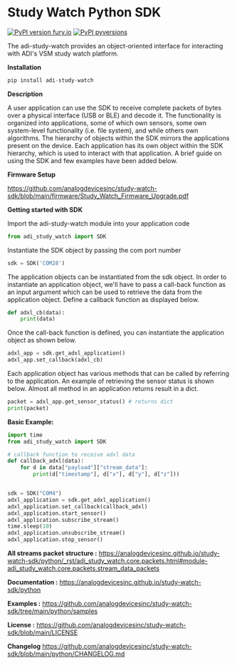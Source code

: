 # Study Watch Python SDK
[![PyPI version fury.io](https://badge.fury.io/py/adi-study-watch.svg)](https://pypi.python.org/pypi/adi-study-watch/) [![PyPI pyversions](https://img.shields.io/pypi/pyversions/adi-study-watch.svg)](https://pypi.python.org/pypi/adi-study-watch/)

The adi-study-watch provides an object-oriented interface for interacting with ADI's VSM study watch platform.

**Installation**

```python
pip install adi-study-watch
```
**Description**

A user application can use the SDK to receive complete packets of bytes over a physical interface (USB or BLE) and
decode it. The functionality is organized into applications, some of which own sensors, some own system-level
functionality (i.e. file system), and while others own algorithms. The hierarchy of objects within the SDK mirrors the
applications present on the device. Each application has its own object within the SDK hierarchy, which is used to
interact with that application. A brief guide on using the SDK and few examples have been added below.

**Firmware Setup**

https://github.com/analogdevicesinc/study-watch-sdk/blob/main/firmware/Study_Watch_Firmware_Upgrade.pdf

**Getting started with SDK**

Import the adi-study-watch module into your application code
```python
from adi_study_watch import SDK
```
Instantiate the SDK object by passing the com port number
```python
sdk = SDK('COM28')
```
The application objects can be instantiated from the sdk object. In order to instantiate an application object, we'll
have to pass a call-back function as an input argument which can be used to retrieve the data from the application
object. Define a callback function as displayed below.
```python
def adxl_cb(data):
    print(data)
```
Once the call-back function is defined, you can instantiate the application object as shown below.
```python
adxl_app = sdk.get_adxl_application()
adxl_app.set_callback(adxl_cb)
```
Each application object has various methods that can be called by referring to the application. An example of retrieving
the sensor status is shown below. Almost all method in an application returns result in a dict.

```python
packet = adxl_app.get_sensor_status() # returns dict
print(packet)
```

**Basic Example:**

```python
import time
from adi_study_watch import SDK

# callback function to receive adxl data
def callback_adxl(data):
    for d in data["payload"]["stream_data"]:
        print(d["timestamp"], d["x"], d["y"], d["z"]))


sdk = SDK("COM4")
adxl_application = sdk.get_adxl_application()
adxl_application.set_callback(callback_adxl)
adxl_application.start_sensor()
adxl_application.subscribe_stream()
time.sleep(10)
adxl_application.unsubscribe_stream()
adxl_application.stop_sensor()
```

**All streams packet structure :**
https://analogdevicesinc.github.io/study-watch-sdk/python/_rst/adi_study_watch.core.packets.html#module-adi_study_watch.core.packets.stream_data_packets

**Documentation :**
https://analogdevicesinc.github.io/study-watch-sdk/python

**Examples :**
https://github.com/analogdevicesinc/study-watch-sdk/tree/main/python/samples

**License :**
https://github.com/analogdevicesinc/study-watch-sdk/blob/main/LICENSE

**Changelog**
https://github.com/analogdevicesinc/study-watch-sdk/blob/main/python/CHANGELOG.md

